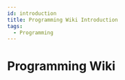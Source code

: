 ```yaml
---
id: introduction
title: Programming Wiki Introduction
tags:
  - Programming
---
```

# Programming Wiki